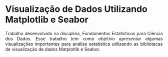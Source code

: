 # Visualização de Dados Utilizando Matplotlib e Seabor

<p align="justify">
Trabalho desenvolvido na disciplina, Fundamentos Estatísticos para Ciência dos Dados. Esse trabalho  tem como objetivo apresentar algumas visualizações importantes para análise estatística utilizando as bibliotecas de visualização de dados Matplotlib e Seabor.
</p>

